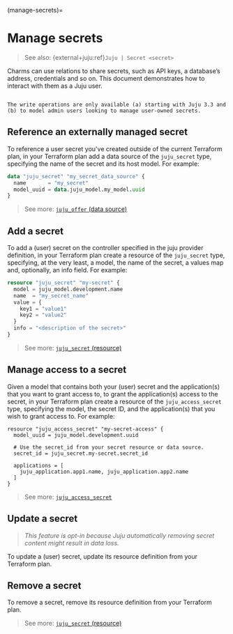 (manage-secrets)=
# Manage secrets

> See also: {external+juju:ref}`Juju | Secret <secret>`

Charms can use relations to share secrets, such as API keys, a database’s address, credentials and so on. This document demonstrates how to interact with them as a Juju user.

```{caution}

The write operations are only available (a) starting with Juju 3.3 and (b) to model admin users looking to manage user-owned secrets.
```

## Reference an externally managed secret

To reference a user secret you've created outside of the current Terraform plan, in your Terraform plan add a data source of the `juju_secret` type, specifying the name of the secret and its host model. For example:

```terraform
data "juju_secret" "my_secret_data_source" {
  name       = "my_secret"
  model_uuid = data.juju_model.my_model.uuid
}
```

> See more: [`juju_offer` (data source)](../reference/terraform-provider/data-sources/offer)


## Add a secret


To add a (user) secret on the controller specified in the juju provider definition, in your Terraform plan create a resource of the `juju_secret` type, specifying, at the very least, a model, the name of the secret, a values map and, optionally, an info field. For example:

```terraform
resource "juju_secret" "my-secret" {
  model = juju_model.development.name
  name  = "my_secret_name"
  value = {
    key1 = "value1"
    key2 = "value2"
  }
  info = "<description of the secret>"
}
```

> See more: [`juju_secret` (resource)](../reference/terraform-provider/resources/secret)

## Manage access to a secret

Given a model that contains both your (user) secret and the application(s) that you want to grant access to, to grant the application(s) access to the secret, in your Terraform plan create a resource of the `juju_access_secret` type, specifying the model, the secret ID, and the application(s) that you wish to grant access to. For example:

```
resource "juju_access_secret" "my-secret-access" {
  model_uuid = juju_model.development.uuid

  # Use the secret_id from your secret resource or data source.
  secret_id = juju_secret.my-secret.secret_id

  applications = [
    juju_application.app1.name, juju_application.app2.name
  ]
}

```

> See more: [`juju_access_secret`](../reference/terraform-provider/resources/access_secret)


## Update a secret

> *This feature is opt-in because Juju automatically removing secret content might result in data loss.*


To update a (user) secret, update its resource definition from your Terraform plan.

## Remove a secret

To remove a secret, remove its resource definition from your Terraform plan.

> See more: [`juju_secret` (resource)](../reference/terraform-provider/resources/secret)

